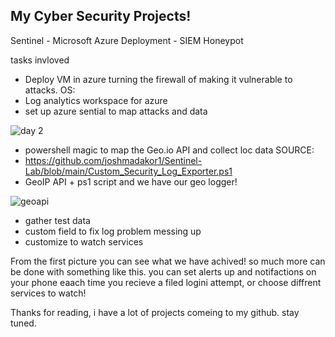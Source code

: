 ## My Cyber Security Projects!

Sentinel - Microsoft Azure Deployment - SIEM Honeypot

tasks invloved 

- Deploy VM in azure turning the firewall of making it vulnerable to attacks. OS: 
- Log analytics workspace for azure 
- set up azure sential to map attacks and data

 
![day 2](https://user-images.githubusercontent.com/101017533/160866599-d8facf6e-0cd9-4455-bf54-b7381d8da604.png)

- powershell magic to map the Geo.io API and collect loc data SOURCE:
- https://github.com/joshmadakor1/Sentinel-Lab/blob/main/Custom_Security_Log_Exporter.ps1
- GeoIP API + ps1 script and we have our geo logger!

![geoapi](https://user-images.githubusercontent.com/101017533/160871319-04a0f7b5-26cb-49bf-8237-36c774822db5.png)

- gather test data 
- custom field to fix log problem messing up
- customize to watch services 

 From the first picture you can see what we have achived! so much more can be done with something like this. you can set alerts up and notifactions on your phone eaach time you recieve a filed logini attempt, or choose diffrent services to watch! 

Thanks for reading, i have a lot of projects comeing to my github. stay tuned. 